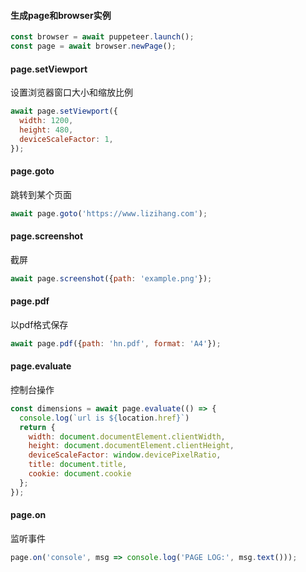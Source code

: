 #### 生成page和browser实例

```js
const browser = await puppeteer.launch();
const page = await browser.newPage();
```



#### page.setViewport

设置浏览器窗口大小和缩放比例

```js
await page.setViewport({
  width: 1200,
  height: 480,
  deviceScaleFactor: 1,
});
```



#### page.goto

跳转到某个页面

```js
await page.goto('https://www.lizihang.com');
```



#### page.screenshot

截屏

```js
await page.screenshot({path: 'example.png'});
```



#### page.pdf

以pdf格式保存

```js
await page.pdf({path: 'hn.pdf', format: 'A4'});
```



#### page.evaluate

控制台操作

```js
const dimensions = await page.evaluate(() => {
  console.log(`url is ${location.href}`)
  return {
    width: document.documentElement.clientWidth,
    height: document.documentElement.clientHeight,
    deviceScaleFactor: window.devicePixelRatio,
    title: document.title,
    cookie: document.cookie
  };
});
```



#### page.on

监听事件

```js
page.on('console', msg => console.log('PAGE LOG:', msg.text()));
```

